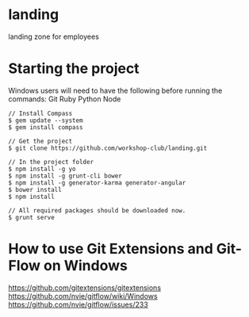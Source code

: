 landing
=======

landing zone for employees

Starting the project
====================

Windows users will need to have the following before running the commands:
Git
Ruby
Python
Node

```
// Install Compass
$ gem update --system
$ gem install compass

// Get the project
$ git clone https://github.com/workshop-club/landing.git

// In the project folder
$ npm install -g yo
$ npm install -g grunt-cli bower
$ npm install -g generator-karma generator-angular
$ bower install
$ npm install

// All required packages should be downloaded now.
$ grunt serve
```

How to use Git Extensions and Git-Flow on Windows
============================================

https://github.com/gitextensions/gitextensions
https://github.com/nvie/gitflow/wiki/Windows
https://github.com/nvie/gitflow/issues/233